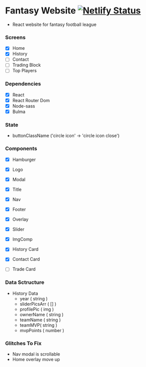 # Fantasy Website [![Netlify Status](https://api.netlify.com/api/v1/badges/8addb0e0-db26-4cfe-9a33-177d227b7c3a/deploy-status)](https://app.netlify.com/sites/fantasy-website/deploys)

- React website for fantasy football league

### Screens

- [x] Home
- [x] History
- [ ] Contact
- [ ] Trading Block
- [ ] Top Players

### Dependencies

- [x] React
- [x] React Router Dom
- [x] Node-sass
- [x] Bulma

### State

- buttonClassName ('circle icon' -> 'circle icon close')


### Components 

- [x] Hamburger
- [x] Logo
- [x] Modal
- [x] Title
- [x] Nav
- [x] Footer
- [x] Overlay
- [x] Slider
- [x] ImgComp
- [x] History Card
- [x] Contact Card
- [ ] Trade Card


### Data Sctructure

- History Data
    - year ( string )
    - sliderPicsArr ( [] )
    - profilePic ( img )
    - ownerName ( string )
    - teamName ( string )
    - teamMVP( string )
    - mvpPoints ( number )

### Glitches To Fix
- Nav modal is scrollable 
- Home overlay move up
